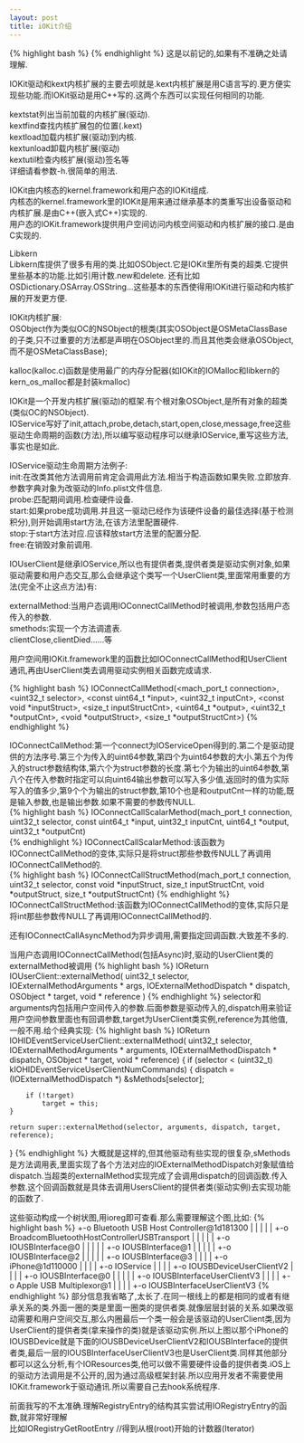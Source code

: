 ```yaml
---
layout: post
title: iOKit介绍
---
```


{% highlight bash %}
{% endhighlight %}
这是以前记的,如果有不准确之处请理解.

IOKit驱动和kext内核扩展的主要去呗就是.kext内核扩展是用C语言写的.更方便实现些功能.而IOKit驱动是用C++写的.这两个东西可以实现任何相同的功能.  

kextstat列出当前加载的内核扩展(驱动).  
kextfind查找内核扩展包的位置(.kext)  
kextload加载内核扩展(驱动)到内核.  
kextunload卸载内核扩展(驱动)  
kextutil检查内核扩展(驱动)签名等  
详细请看参数-h.很简单的用法.
 
IOKit由内核态的kernel.framework和用户态的IOKit组成.  
内核态的kernel.framework里的IOKit是用来通过继承基本的类重写出设备驱动和内核扩展.是由C++(嵌入式C++)实现的.  
用户态的IOKit.framework提供用户空间访问内核空间驱动和内核扩展的接口.是由C实现的.  

Libkern  
Libkern库提供了很多有用的类.比如OSObject.它是IOKit里所有类的超类.它提供里些基本的功能.比如引用计数.new和delete.
还有比如OSDictionary.OSArray.OSString...这些基本的东西使得用IOKit进行驱动和内核扩展的开发更方便.

IOKit内核扩展:  
OSObject作为类似OC的NSObject的根类(其实OSObject是OSMetaClassBase的子类,只不过重要的方法都是声明在OSObject里的.而且其他类会继承OSObject,而不是OSMetaClassBase);  

kalloc(kalloc.c)函数是使用最广的内存分配器(如IOKit的IOMalloc和libkern的kern_os_malloc都是封装kmalloc)  

IOKit是一个开发内核扩展(驱动)的框架.有个根对象OSObject,是所有对象的超类(类似OC的NSObject).  
IOService写好了init,attach,probe,detach,start,open,close,message,free这些驱动生命周期的函数(方法),所以编写驱动程序可以继承IOService,重写这些方法,事实也是如此.  

IOService驱动生命周期方法例子:  
init:在改类其他方法调用前肯定会调用此方法.相当于构造函数如果失败.立即放弃.参数字典对象为改驱动的Info.plist文件信息.  
probe:匹配期间调用.检查硬件设备.  
start:如果probe成功调用.并且这一驱动已经作为该硬件设备的最佳选择(基于检测积分),则开始调用start方法,在该方法里配置硬件.  
stop:于start方法对应.应该释放start方法里的配置分配.  
free:在销毁对象前调用.  
 
IOUserClient是继承IOService,所以也有提供者类,提供者类是驱动实例对象,如果驱动需要和用户态交互,那么会继承这个类写一个UserClient类,里面常用重要的方法(完全不止这点方法)有:  

externalMethod:当用户态调用IOConnectCallMethod时被调用,参数包括用户态传入的参数.  
smethods:实现一个方法调遣表.  
clientClose,clientDied......等  

用户空间用IOKit.framework里的函数比如IOConnectCallMethod和UserClient通讯,再由UserClient类去调用驱动实例相关函数完成请求.  

{% highlight bash %}
IOConnectCallMethod(<mach_port_t connection>, <uint32_t selector>, <const uint64_t *input>, <uint32_t inputCnt>, <const void *inputStruct>, <size_t inputStructCnt>, <uint64_t *output>, <uint32_t *outputCnt>, <void *outputStruct>, <size_t *outputStructCnt>)
{% endhighlight %}

IOConnectCallMethod:第一个connect为IOServiceOpen得到的.第二个是驱动提供的方法序号.第三个为传入的uint64参数,第四个为uint64参数的大小.第五个为传入的struct参数结构体,第六个为struct参数的长度.第七个为输出的uint64参数,第八个在传入参数时指定可以向uint64输出参数可以写入多少值,返回时的值为实际写入的值多少,第9个个为输出的struct参数,第10个也是和outputCnt一样的功能,既是输入参数,也是输出参数.如果不需要的参数传NULL.  
{% highlight bash %}
IOConnectCallScalarMethod(mach_port_t connection, uint32_t selector, const uint64_t *input, uint32_t inputCnt, uint64_t *output, uint32_t *outputCnt)  
{% endhighlight %}
IOConnectCallScalarMethod:该函数为IOConnectCallMethod的变体,实际只是将struct那些参数传NULL了再调用IOConnectCallMethod的.  
{% highlight bash %}
IOConnectCallStructMethod(mach_port_t connection, uint32_t selector, const void *inputStruct, size_t inputStructCnt, void *outputStruct, size_t *outputStructCnt)
{% endhighlight %}
IOConnectCallStructMethod:该函数为IOConnectCallMethod的变体,实际只是将int那些参数传NULL了再调用IOConnectCallMethod的.

还有IOConnectCallAsyncMethod为异步调用,需要指定回调函数.大致差不多的.

当用户态调用IOConnectCallMethod(包括Async)时,驱动的UserClient类的externalMethod被调用
{% highlight bash %}
IOReturn IOUserClient::externalMethod( uint32_t selector, IOExternalMethodArguments * args,
					IOExternalMethodDispatch * dispatch, OSObject * target, void * reference )
{% endhighlight %}
selector和arguments内包括用户空间传入的参数.后面参数是驱动传入的,dispatch用来验证用户空间参数里面也有回调参数,target为UserClient类实例,reference为其他值,一般不用.给个经典实现:
{% highlight bash %}
IOReturn IOHIDEventServiceUserClient::externalMethod(
                            uint32_t                    selector, 
                            IOExternalMethodArguments * arguments,
                            IOExternalMethodDispatch *  dispatch, 
                            OSObject *                  target, 
                            void *                      reference)
{
    if (selector < (uint32_t) kIOHIDEventServiceUserClientNumCommands)
    {
        dispatch = (IOExternalMethodDispatch *) &sMethods[selector];
        
        if (!target)
            target = this;
    }
	
	return super::externalMethod(selector, arguments, dispatch, target, reference);
}
{% endhighlight %}
大概就是这样的,但其他驱动有些实现的很复杂,sMethods是方法调用表,里面实现了各个方法对应的IOExternalMethodDispatch对象赋值给dispatch.当超类的externalMethod实现完成了会调用dispatch的回调函数.传入参数.这个回调函数就是具体去调用UsersClient的提供者类(驱动实例)去实现功能的函数了.  

这些驱动构成一个树状图,用ioreg即可查看.那么需要理解这个图,比如:
{% highlight bash %}
              +-o Bluetooth USB Host Controller@1d181300  <class IOUSBDevice>
    | | | |   | +-o BroadcomBluetoothHostControllerUSBTransport  <class BroadcomBluetoothHostControllerUSBTransport>
    | | | |   | +-o IOUSBInterface@0  <class IOUSBInterface>
    | | | |   | +-o IOUSBInterface@1  <class IOUSBInterface>
    | | | |   | +-o IOUSBInterface@2  <class IOUSBInterface>
    | | | |   | +-o IOUSBInterface@3  <class IOUSBInterface>
    | | | |   +-o iPhone@1d110000  <class IOUSBDevice>
    | | | |     +-o IOService  <class IOService>
    | | | |     +-o IOUSBDeviceUserClientV2  <class IOUSBDeviceUserClientV2>
    | | | |     +-o IOUSBInterface@0  <class IOUSBInterface>
    | | | |     | +-o IOUSBInterfaceUserClientV3  <class IOUSBInterfaceUserClientV3>
    | | | |     +-o Apple USB Multiplexor@1  <class IOUSBInterface>
    | | | |       +-o IOUSBInterfaceUserClientV3  <class IOUSBInterfaceUserClientV3>
{% endhighlight %}
部分信息我省略了,太长了.在同一根线上的都是相同的或者有继承关系的类.外面一圈的类是里面一圈类的提供者类.就像层层封装的关系.如果改驱动需要和用户空间交互,那么内圈最后一个类一般会是该驱动的UserClient类,因为UserClient的提供者类(拿来操作的类)就是该驱动实例.所以上图以那个iPhone的IOUSBDevice就是下面的IOUSBDeviceUserClientV2和IOUSBInterface的提供者类,最后一层的IOUSBInterfaceUserClientV3也是UserClient类.同样其他部分都可以这么分析,有个IOResources类,他可以做不需要硬件设备的提供者类.iOS上的驱动方法调用是不公开的,因为通过高级框架封装.所以应用开发者不需要使用IOKit.framework于驱动通讯.所以需要自己去hook系统程序.

前面我写的不太准确.理解RegistryEntry的结构其实尝试用IORegistryEntry的函数,就非常好理解    
比如IORegistryGetRootEntry //得到从根(root)开始的计数器(Iterator)

